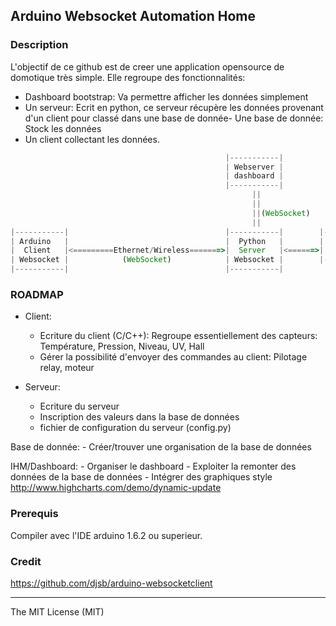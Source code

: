 ## Arduino Websocket Automation Home

### Description
L'objectif de ce github est de creer une application opensource de domotique très simple. Elle regroupe des fonctionnalités:
- Dashboard bootstrap: Va permettre afficher les données simplement
- Un serveur: Ecrit en python, ce serveur récupère les données provenant d'un client pour classé dans une base de donnée- Une base de donnée: Stock les données
- Un client collectant les données.

```Javascript
                                                |-----------|
                                                | Webserver |
                                                | dashboard |
                                                |-----------| 
                                                      ||
                                                      ||
                                                      ||(WebSocket)
                                                      ||
|-----------|                                   |-----------|        |-----------|
| Arduino   |                                   |  Python   |        | Data Base |
|  Client   |<=========Ethernet/Wireless=======>|  Server   |<======>|  SQLlite  |
| Websocket |            (WebSocket)            | Websocket |        |-----------|
|-----------|                                   |-----------|
```

### ROADMAP

- Client:
	- Ecriture du client (C/C++): Regroupe essentiellement des capteurs: Température, Pression, Niveau, UV, Hall
	- Gérer la possibilité d'envoyer des commandes au client: Pilotage relay, moteur

- Serveur:
	- Ecriture du serveur
	- Inscription des valeurs dans la base de données
	- fichier de configuration du serveur (config.py)

Base de donnée:
	- Créer/trouver une organisation de la base de données

IHM/Dashboard:
	- Organiser le dashboard
	- Exploiter la remonter des données de la base de données
	- Intégrer des graphiques style http://www.highcharts.com/demo/dynamic-update

### Prerequis

Compiler avec l'IDE arduino 1.6.2 ou superieur.


### Credit

https://github.com/djsb/arduino-websocketclient

---------------------
The MIT License (MIT)
